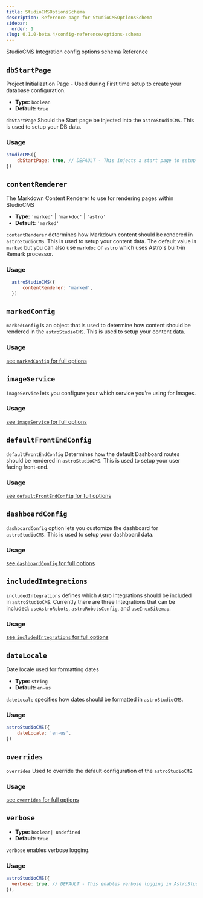 ```yaml
---
title: StudioCMSOptionsSchema
description: Reference page for StudioCMSOptionsSchema
sidebar:
  order: 1
slug: 0.1.0-beta.4/config-reference/options-schema
---
```


StudioCMS Integration config options schema Reference

## `dbStartPage`

Project Initialization Page - Used during First time setup to create your database configuration.

* **Type:** `boolean`
* **Default:** `true`

`dbStartPage` Should the Start page be injected into the `astroStudioCMS`. This is used to setup your DB data.

### Usage

```js title="astro.config.mjs" {2}
studioCMS({
    dbStartPage: true, // DEFAULT - This injects a start page to setup your DB data.
})
```

## `contentRenderer`

The Markdown Content Renderer to use for rendering pages within StudioCMS

* **Type:** `'marked'` | `'markdoc'` | `'astro'`
* **Default:** `'marked'`

`contentRenderer` determines how Markdown content should be rendered in `astroStudioCMS`. This is used to setup your content data. The default value is `marked` but you can also use `markdoc` or `astro` which uses Astro's built-in Remark processor.

### Usage

```js title="astro.config.mjs"  {2}
  astroStudioCMS({
      contentRenderer: 'marked',
  })
```

## `markedConfig`

`markedConfig` is an object that is used to determine how content should be rendered in the `astroStudioCMS`. This is used to setup your content data.

### Usage

[see `markedConfig` for full options](/0.1.0-beta.4/config-reference/marked-config)

## `imageService`

`imageService` lets you configure your which service you're using for Images.

### Usage

[see `imageService` for full options](/0.1.0-beta.4/config-reference/image-service)

## `defaultFrontEndConfig`

`defaultFrontEndConfig` Determines how the default Dashboard routes should be rendered in `astroStudioCMS`. This is used to setup your user facing front-end.

### Usage

[see `defaultFrontEndConfig` for full options](/0.1.0-beta.4/config-reference/default-frontend-config)

## `dashboardConfig`

`dashboardConfig` option lets you customize the dashboard for `astroStudioCMS`. This is used to setup your dashboard data.

### Usage

[see `dashboardConfig` for full options](/0.1.0-beta.4/config-reference/dashboard)

## `includedIntegrations`

`includedIntegrations` defines which Astro Integrations should be included in `astroStudioCMS`. Currently there are three Integrations that can be included: `useAstroRobots`, `astroRobotsConfig`, and `useInoxSitemap`.

### Usage

[see `includedIntegrations` for full options](/0.1.0-beta.4/config-reference/included-integrations)

## `dateLocale`

Date locale used for formatting dates

* **Type:** `string`
* **Default:** `en-us`

`dateLocale` specifies how dates should be formatted in `astroStudioCMS`.

### Usage

```js title="astro.config.mjs"  {2}
astroStudioCMS({
    dateLocale: 'en-us',
})
```

## `overrides`

`overrides` Used to override the default configuration of the `astroStudioCMS`.

### Usage

[see `overrides` for full options](/0.1.0-beta.4/config-reference/overrides)

## `verbose`

* **Type:** `boolean| undefined`
* **Default:** `true`

`verbose` enables verbose logging.

### Usage

```js title="astro.config.mjs"  {2}
astroStudioCMS({
  verbose: true, // DEFAULT - This enables verbose logging in AstroStudioCMS.
}),
```
